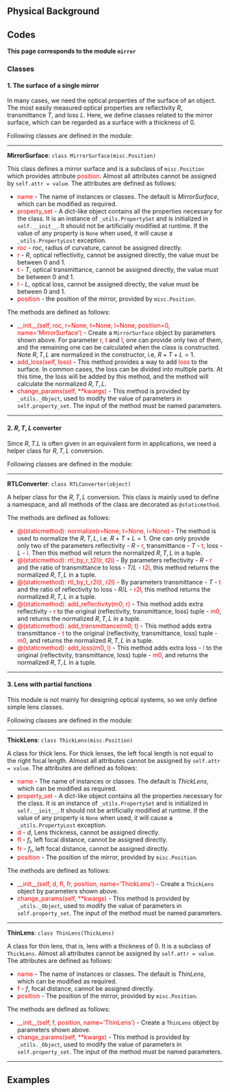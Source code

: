 ## Physical Background



## Codes

**This page corresponds to the module `mirror`** 

### Classes

#### 1. The surface of a single mirror

In many cases, we need the optical properties of the surface of  an object. The most easily measured optical properties are reflectivity $R$, transmittance $T$, and loss $L$. Here, we define classes related to the mirror surface, which can be regarded as a surface with a thickness of $0$.

Following classes are defined in the module:

----

**MirrorSurface**: `class MirrorSurface(misc.Position)`

This class defines a mirror surface and is a subclass of `misc.Position` which provides attribute <font color="red">position</font>.  Almost all attributes cannot be assigned by `self.attr = value`. The attributes are defined as follows:

- <font color="red">name</font> - The name of instances or classes. The default is *MirrorSurface*, which can be modified as required. 
- <font color="red">property_set</font> - A dict-like object contains all the properties necessary for the class. It is an instance of `_utils.PropertySet` and is initialized in `self.__init__`. It should not be artificially modified at runtime. If the value of any property is `None` when used, it will cause a `_utils.PropertyLost` exception.
- <font color="red">roc</font> - $roc$, radius of curvature, cannot be assigned directly.
- <font color="red">r</font> - $R$, optical reflectivity, cannot be assigned directly, the value must be between $0$ and $1$.
- <font color="red">t</font> - $T$, optical transmittance, cannot be assigned directly, the value must be between $0$ and $1$.
- <font color="red">l</font> - $L$, optical loss, cannot be assigned directly, the value must be between $0$ and $1$.
- <font color="red">position</font> - the position of the mirror, provided by `misc.Position`.

The methods are defined as follows:

- <font color="red">\_\_init\_\_(self, roc, r=None, t=None, l=None, position=0, name='MirrorSurface')</font> - Create a `MirrorSurface` object by parameters shown above. For parameter <font color="red">r</font>, <font color="red">t</font> and <font color="red">l</font>, one can provide only two of them, and the remaining one can be calculated when the class is constructed. Note $R,T,L$ are normalized in the constructor, i.e, $R+T+L=1$.
- <font color="red">add_loss(self, loss)</font> - This method provides a way to add <font color="red">loss</font> to the surface. In common cases, the loss can be divided into multiple parts. At this time, the loss will be added by this method, and the method will calculate the normalized $R,T,L$.
- <font color="red">change_params(self, **kwargs)</font> - This method is provided by `_utils._Object`, used to modify the value of parameters in `self.property_set`. The input of the method must be named parameters.

----

#### 2. $R,T,L$ converter

Since $R,T.L$ is often given in an equivalent form in applications, we need a helper class for $R,T,L$ conversion. 

Following classes are defined in the module:

----

**RTLConverter**: `class RTLConverter(object)`

A helper class for the $R,T,L$ conversion. This class is mainly used to define a namespace, and all methods of the class are decorated as `@staticmethod`.

The methods are defined as follows:

- <font color="red">@(staticmethod): normalize(r=None, t=None, l=None)</font> - The method is used to normalize the $R,T,L$, i.e. $R+T+L=1$. One can only provide only two of the parameters reflectivity - $R$ - <font color="red">r</font>, transmittance - $T$ - <font color="red">t</font>, loss - $L$ - <font color="red">l</font>. Then this method will return the normalized $R,T,L$ in a tuple.
- <font color="red">@(staticmethod): rtl_by_r_t2l(r, t2l)</font> - By parameters reflectivity - $R$ - <font color="red">r</font> and the ratio of transmittance to loss - $T/L$ - <font color="red">t2l</font>, this method returns the normalized $R,T,L$ in a tuple.
- <font color="red">@(staticmethod): rtl_by_t_r2l(t, r2l)</font> - By parameters transmittance - $T$ - <font color="red">t</font> and the ratio of reflectivity to loss - $R/L$ - <font color="red">r2l</font>, this method returns the normalized $R,T,L$ in a tuple.
- <font color="red">@(staticmethod): add_reflectivity(m0, r)</font> - This method adds extra reflectivity - <font color="red">r</font> to the original (reflectivity, transmittance, loss) tuple - <font color="red">m0</font>, and returns the normalized $R,T,L$ in a tuple.
- <font color="red">@(staticmethod): add_transmittance(m0, t)</font> - This method adds extra transmittance - <font color="red">t</font> to the original (reflectivity, transmittance, loss) tuple - <font color="red">m0</font>, and returns the normalized $R,T,L$ in a tuple.
- <font color="red">@(staticmethod): add_loss(m0, l)</font> - This method adds extra loss - <font color="red">l</font> to the original (reflectivity, transmittance, loss) tuple - <font color="red">m0</font>, and returns the normalized $R,T,L$ in a tuple.

----

#### 3. Lens with partial functions

This module is not mainly for designing optical systems, so we only define simple lens classes.

Following classes are defined in the module:

----

**ThickLens**: `class ThickLens(misc.Position)`

A class for thick lens. For thick lenses, the left focal length is not equal to the right focal length. Almost all attributes cannot be assigned by `self.attr = value`. The attributes are defined as follows:

- <font color="red">name</font> - The name of instances or classes. The default is *ThickLens*, which can be modified as required.
- <font color="red">property_set</font> - A dict-like object contains all the properties necessary for the class. It is an instance of `_utils.PropertySet` and is initialized in `self.__init__`. It should not be artificially modified at runtime. If the value of any property is `None` when used, it will cause a `_utils.PropertyLost` exception.
- <font color="red">d</font> - $d$, Lens thickness, cannot be assigned directly.
- <font color="red">fl</font> - $f_l$, left focal distance, cannot be assigned directly.
- <font color="red">fr</font> - $f_r$, left focal distance, cannot be assigned directly.
- <font color="red">position</font> - The position of the mirror, provided by `misc.Position`.

The methods are defined as follows:

- <font color="red">\_\_init\_\_(self, d, fl, fr, position, name='ThickLens')</font> - Create a `ThickLens` object by parameters shown above.
- <font color="red">change_params(self, **kwargs)</font> - This method is provided by `_utils._Object`, used to modify the value of parameters in `self.property_set`. The input of the method must be named parameters.

----

**ThinLens**: `class ThinLens(ThickLens)`

A class for thin lens, that is, lens with a thickness of $0$. It is a subclass of `ThickLens`. Almost all attributes cannot be assigned by `self.attr = value`. The attributes are defined as follows:

- <font color="red">name</font> - The name of instances or classes. The default is *ThinLens*, which can be modified as required.
- <font color="red">f</font> - $f$, focal distance, cannot be assigned directly.
- <font color="red">position</font> - The position of the mirror, provided by `misc.Position`.

The methods are defined as follows:

- <font color="red">\_\_init\_\_(self, f, position, name='ThinLens')</font> - Create a `ThinLens` object by parameters shown above.
- <font color="red">change_params(self, **kwargs)</font> - This method is provided by `_utils._Object`, used to modify the value of parameters in `self.property_set`. The input of the method must be named parameters.

----

## Examples

